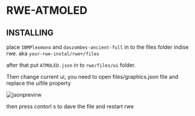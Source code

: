 # RWE-ATMOLED

## INSTALLING 

place ```IBMPlexmono``` and ```daszombes-ancient-full``` in to the files folder indise rwe. 
aka ```your-rwe-instal/rwe+/files```

after that put ```ATMOLED.json``` in to ```rwe/files/ui``` folder.

Then change current ui, you need to open files/graphics.json file and replace the uifile property

![jsonprevirw](https://user-images.githubusercontent.com/69044246/212680052-3b681e25-6413-4822-baed-2414bc73b46b.png)

then press contorl s to dave the file and restart rwe

